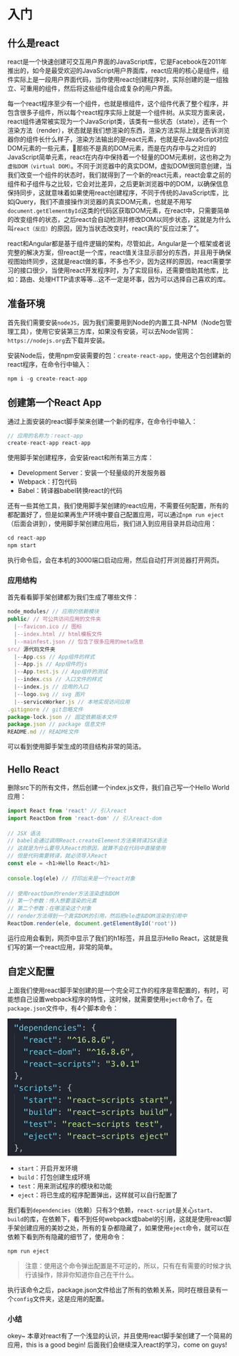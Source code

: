 # 入门

## 什么是react

react是一个快速创建可交互用户界面的JavaScript库，它是Facebook在2011年推出的，如今是最受欢迎的JavaScript用户界面库，react应用的核心是组件，组件实际上是一段用户界面代码，当你使用react创建程序时，实际创建的是一组独立、可重用的组件，然后将这些组件组合成复杂的用户界面。

每一个react程序至少有一个组件，也就是根组件，这个组件代表了整个程序，并包含很多子组件，所以每个react程序实际上就是一个组件树。从实现方面来说，react组件通常被实现为一个JavaScript类，该类有一些状态（state），还有一个渲染方法（render），状态就是我们想渲染的东西，渲染方法实际上就是告诉浏览器你的组件长什么样子，渲染方法输出的是react元素，也就是在JavaScript对应DOM元素的一些元素，那些不是真的DOM元素，而是在内存中与之对应的JavaScript简单元素，react在内存中保持着一个轻量的DOM元素树，这也称之为`虚拟DOM（virtual DOM）`。不同于浏览器中的真实DOM，虚拟DOM很同意创建，当我们改变一个组件的状态时，我们就得到了一个新的react元素，react会拿之前的组件和子组件与之比较，它会对比差异，之后更新浏览器中的DOM，以确保信息保持同步，这就意味着如果使用react创建程序，不同于传统的JavaScript库，比如jQuery，我们不直接操作浏览器的真实DOM元素，也就是不用写`document.getElementById`这类的代码区获取DOM元素，在react中，只需要简单的改变组件的状态，之后react会自动检测并修改DOM以同步状态，这就是为什么叫`react（反应）`的原因，因为当状态改变时，react真的“反应过来了”。

react和Angular都是基于组件逻辑的架构，尽管如此，Angular是一个框架或者说完整的解决方案，但react是一个库，react值关注显示部分的东西，并且用于确保视图始终同步，这就是react做的事，不多也不少，因为这样的原因，react需要学习的接口很少，当使用react开发程序时，为了实现目标，还需要借助其他库，比如：路由、处理HTTP请求等等...这不一定是坏事，因为可以选择自己喜欢的库。

## 准备环境

首先我们需要安装`nodeJS`，因为我们需要用到Node的内置工具-NPM（Node包管理工具），使用它安装第三方库，如果没有安装，可以去Node官网：`https://nodejs.org`去下载并安装。

安装Node后，使用npm安装需要的包：`create-react-app`，使用这个包创建新的react程序，在命令行中输入：

```javascript
npm i -g create-react-app
```

## 创建第一个React App

通过上面安装的react脚手架来创建一个新的程序，在命令行中输入：

```javascript
// 应用的名称为：react-app
create-react-app react-app
```

使用脚手架创建程序，会安装react和所有第三方库：

- Development Server：安装一个轻量级的开发服务器
- Webpack：打包代码
- Babel：转译器babel转换react的代码

还有一些其他工具，我们使用脚手架创建的react应用，不需要任何配置，所有的都配置好了，但是如果再生产环境中要自己配置应用，可以通过`npm run eject`（后面会讲到），使用脚手架创建应用后，我们进入到应用目录并启动应用：

```javascript
cd react-app
npm start
```

执行命令后，会在本机的3000端口启动应用，然后自动打开浏览器打开网页。

### 应用结构

首先看看脚手架创建都为我们生成了哪些文件：

```javascript
node_modules/ // 应用的依赖模块
public/ // 可公共访问应用的文件夹
  |--favicon.ico // 图标
  |--index.html // html模板文件
  |--mainfest.json // 包含了很多应用的meta信息
src/ 源代码文件夹
  |--App.css // App组件的样式
  |--App.js // App组件的js
  |--App.test.js // App组件的测试
  |--index.css // 入口文件的样式
  |--index.js // 应用的入口
  |--logo.svg // svg 图片
  |--serviceWorker.js // 本地实现访问应用
.gitignore // git忽略文件
package-lock.json // 固定依赖版本文件
package.json // package 信息文件
README.md // README文件
```

可以看到使用脚手架生成的项目结构非常的简洁。

## Hello React

删除src下的所有文件，然后创建一个index.js文件，我们自己写一个Hello World应用：

```javascript
import React from 'react' // 引入react
import ReactDom from 'react-dom' // 引入react-dom

// JSX 语法
// babel会通过调用React.createElement方法来转译JSX语法
// 这就是为什么要导入React的原因，就算不会在代码中直接使用
// 但是代码需要转译，就必须导入React
const ele = <h1>Hello React</h1>

console.log(ele) // 打印出来是一个react对象

// 使用reactDom的render方法渲染虚拟DOM
// 第一个参数：传入想要渲染的元素
// 第二个参数：在哪渲染这个对象
// render方法得到一个真实DOM的引用，然后把ele虚拟DOM渲染到引用中
ReactDom.render(ele, document.getElementById('root'))
```

运行应用会看到，网页中显示了我们的h1标签，并且显示Hello React，这就是我们写的第一个react应用，非常的简单。

## 自定义配置

上面我们使用react脚手架创建的是一个完全可工作的程序是零配置的，有时，可能想自己设置webpack程序的特性，这时候，就需要使用`eject`命令了。在`package.json`文件中，有4个脚本命令：

![](https://raw.githubusercontent.com/zkk-pro/mastering-react/master/doc/img/package-json.png)

- `start`：开启开发环境
- `build`：打包创建生成环境
- `test`：用来测试程序的模块和功能
- `eject`：将已生成的程序配置弹出，这样就可以自行配置了

我们看到`dependencies`（依赖）只有3个依赖，`react-script`是关心`start`、`build`的库，在依赖下，看不到任何webpack或babel的引用，这就是使用react脚手架创建应用的美妙之处，所有的复杂都隐藏了，如果使用`eject`命令，就可以在依赖下看到所有隐藏的细节了，使用命令：

```javascript
npm run eject
```

> 注意：使用这个命令弹出配置是不可逆的，所以，只有在有需要的时候才执行该操作，除非你知道你自己在干什么。

执行该命令之后，package.json文件给出了所有的依赖关系，同时在根目录有一个`config`文件夹，这是应用的配置。

### 小结

okey~ 本章对react有了一个浅显的认识，并且使用react脚手架创建了一个简易的应用，this is a good begin! 后面我们会继续深入react的学习，come on guys!